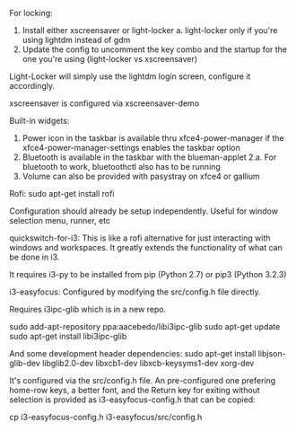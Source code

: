 For locking:
1. Install either xscreensaver or light-locker
  a. light-locker only if you're using lightdm instead of gdm
2. Update the config to uncomment the key combo and the startup for the one you're using (light-locker vs xscreensaver)

Light-Locker will simply use the lightdm login screen, configure it accordingly.

xscreensaver is configured via xscreensaver-demo

Built-in widgets:
1. Power icon in the taskbar is available thru xfce4-power-manager if the xfce4-power-manager-settings enables the taskbar option
2. Bluetooth is available in the taskbar with the blueman-applet
2.a. For bluetooth to work, bluetoothctl also has to be running
3. Volume can also be provided with pasystray on xfce4 or gallium

Rofi:
sudo apt-get install rofi

Configuration should already be setup independently.  Useful for window selection menu, runner, etc

quickswitch-for-i3:
This is like a rofi alternative for just interacting with windows and workspaces.  It greatly extends
the functionality of what can be done in i3.

It requires i3-py to be installed from pip (Python 2.7) or pip3 (Python 3.2.3)

i3-easyfocus:
Configured by modifying the src/config.h file directly.

Requires i3ipc-glib which is in a new repo.

sudo add-apt-repository ppa:aacebedo/libi3ipc-glib
sudo apt-get update
sudo apt-get install libi3ipc-glib

And some development header dependencies:
sudo apt-get install libjson-glib-dev libglib2.0-dev libxcb1-dev libxcb-keysyms1-dev xorg-dev

It's configured via the src/config.h file.  An pre-configured one prefering home-row keys, a better font, and the Return key for exiting without selection is provided as i3-easyfocus-config.h that can be copied:

cp i3-easyfocus-config.h i3-easyfocus/src/config.h